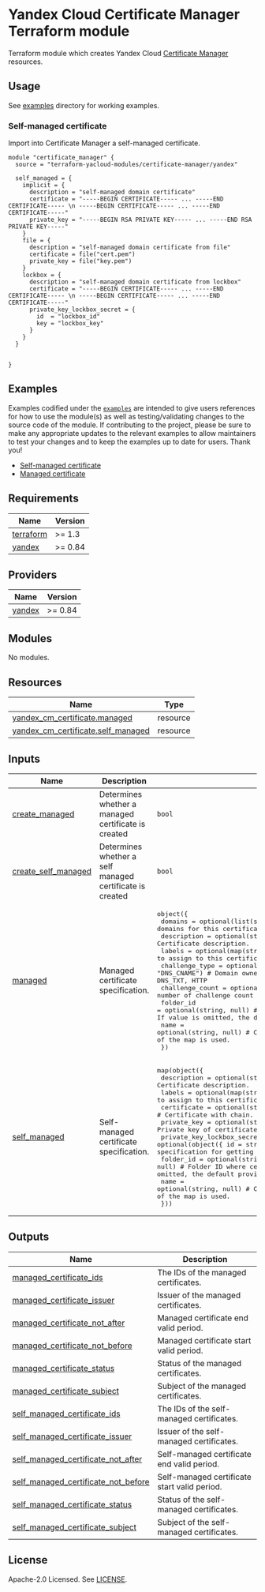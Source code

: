 # Yandex Cloud Certificate Manager Terraform module

Terraform module which creates Yandex Cloud [Certificate Manager](https://yandex.cloud/en/docs/certificate-manager/) resources.

## Usage

See [examples](https://github.com/terraform-yacloud-modules/terraform-yandex-certificate-manager/tree/main/examples) directory for working examples.

### Self-managed certificate

Import into Certificate Manager a self-managed certificate.

```hcl
module "certificate_manager" {
  source = "terraform-yacloud-modules/certificate-manager/yandex"

  self_managed = {
    implicit = {
      description = "self-managed domain certificate"
      certificate = "-----BEGIN CERTIFICATE----- ... -----END CERTIFICATE----- \n -----BEGIN CERTIFICATE----- ... -----END CERTIFICATE-----"
      private_key = "-----BEGIN RSA PRIVATE KEY----- ... -----END RSA PRIVATE KEY-----"
    }
    file = {
      description = "self-managed domain certificate from file"
      certificate = file("cert.pem")
      private_key = file("key.pem")
    }
    lockbox = {
      description = "self-managed domain certificate from lockbox"
      certificate = "-----BEGIN CERTIFICATE----- ... -----END CERTIFICATE----- \n -----BEGIN CERTIFICATE----- ... -----END CERTIFICATE-----"
      private_key_lockbox_secret = {
        id  = "lockbox_id"
        key = "lockbox_key"
      }
    }
  }
  
  
}
```

## Examples

Examples codified under
the [`examples`](https://github.com/terraform-yacloud-modules/terraform-yandex-module-template/tree/main/examples) are intended
to give users references for how to use the module(s) as well as testing/validating changes to the source code of the
module. If contributing to the project, please be sure to make any appropriate updates to the relevant examples to allow
maintainers to test your changes and to keep the examples up to date for users. Thank you!

- [Self-managed certificate](https://github.com/terraform-yacloud-modules/terraform-yandex-certificate-manager/tree/main/examples/self-managed)
- [Managed certificate](https://github.com/terraform-yacloud-modules/terraform-yandex-certificate-manager/tree/main/examples/managed)

<!-- BEGINNING OF PRE-COMMIT-TERRAFORM DOCS HOOK -->
## Requirements

| Name | Version |
|------|---------|
| <a name="requirement_terraform"></a> [terraform](#requirement\_terraform) | >= 1.3 |
| <a name="requirement_yandex"></a> [yandex](#requirement\_yandex) | >= 0.84 |

## Providers

| Name | Version |
|------|---------|
| <a name="provider_yandex"></a> [yandex](#provider\_yandex) | >= 0.84 |

## Modules

No modules.

## Resources

| Name | Type |
|------|------|
| [yandex_cm_certificate.managed](https://registry.terraform.io/providers/yandex-cloud/yandex/latest/docs/resources/cm_certificate) | resource |
| [yandex_cm_certificate.self_managed](https://registry.terraform.io/providers/yandex-cloud/yandex/latest/docs/resources/cm_certificate) | resource |

## Inputs

| Name | Description | Type | Default | Required |
|------|-------------|------|---------|:--------:|
| <a name="input_create_managed"></a> [create\_managed](#input\_create\_managed) | Determines whether a managed certificate is created | `bool` | `false` | no |
| <a name="input_create_self_managed"></a> [create\_self\_managed](#input\_create\_self\_managed) | Determines whether a self managed certificate is created | `bool` | `true` | no |
| <a name="input_managed"></a> [managed](#input\_managed) | Managed certificate specification. | <pre>object({<br>    domains         = optional(list(string), [])    # List of domains for this certificate<br>    description     = optional(string, "")          # Certificate description.<br>    labels          = optional(map(string), {})     # Labels to assign to this certificate.<br>    challenge_type  = optional(string, "DNS_CNAME") # Domain owner-check method. Possible values: DNS_CNAME, DNS_TXT, HTTP<br>    challenge_count = optional(number, 1)           # Expected number of challenge count needed to validate certificate.<br>    folder_id       = optional(string, null)        # Folder ID where certificate will be created. If value is omitted, the default provider folder is used.<br>    name            = optional(string, null)        # Certificate name. If value is omitted, the key of the map is used.<br>  })</pre> | `{}` | no |
| <a name="input_self_managed"></a> [self\_managed](#input\_self\_managed) | Self-managed certificate specification. | <pre>map(object({<br>    description                = optional(string, "")                                  # Certificate description.<br>    labels                     = optional(map(string), {})                             # Labels to assign to this certificate.<br>    certificate                = optional(string, null)                                # Certificate with chain.<br>    private_key                = optional(string, null)                                # Private key of certificate.<br>    private_key_lockbox_secret = optional(object({ id = string, key = string }), null) # Lockbox secret specification for getting private key.<br>    folder_id                  = optional(string, null)                                # Folder ID where certificate will be created. If value is omitted, the default provider folder is used.<br>    name                       = optional(string, null)                                # Certificate name. If value is omitted, the key of the map is used.<br>  }))</pre> | `{}` | no |

## Outputs

| Name | Description |
|------|-------------|
| <a name="output_managed_certificate_ids"></a> [managed\_certificate\_ids](#output\_managed\_certificate\_ids) | The IDs of the managed certificates. |
| <a name="output_managed_certificate_issuer"></a> [managed\_certificate\_issuer](#output\_managed\_certificate\_issuer) | Issuer of the managed certificates. |
| <a name="output_managed_certificate_not_after"></a> [managed\_certificate\_not\_after](#output\_managed\_certificate\_not\_after) | Managed certificate end valid period. |
| <a name="output_managed_certificate_not_before"></a> [managed\_certificate\_not\_before](#output\_managed\_certificate\_not\_before) | Managed certificate start valid period. |
| <a name="output_managed_certificate_status"></a> [managed\_certificate\_status](#output\_managed\_certificate\_status) | Status of the managed certificates. |
| <a name="output_managed_certificate_subject"></a> [managed\_certificate\_subject](#output\_managed\_certificate\_subject) | Subject of the managed certificates. |
| <a name="output_self_managed_certificate_ids"></a> [self\_managed\_certificate\_ids](#output\_self\_managed\_certificate\_ids) | The IDs of the self-managed certificates. |
| <a name="output_self_managed_certificate_issuer"></a> [self\_managed\_certificate\_issuer](#output\_self\_managed\_certificate\_issuer) | Issuer of the self-managed certificates. |
| <a name="output_self_managed_certificate_not_after"></a> [self\_managed\_certificate\_not\_after](#output\_self\_managed\_certificate\_not\_after) | Self-managed certificate end valid period. |
| <a name="output_self_managed_certificate_not_before"></a> [self\_managed\_certificate\_not\_before](#output\_self\_managed\_certificate\_not\_before) | Self-managed certificate start valid period. |
| <a name="output_self_managed_certificate_status"></a> [self\_managed\_certificate\_status](#output\_self\_managed\_certificate\_status) | Status of the self-managed certificates. |
| <a name="output_self_managed_certificate_subject"></a> [self\_managed\_certificate\_subject](#output\_self\_managed\_certificate\_subject) | Subject of the self-managed certificates. |
<!-- END OF PRE-COMMIT-TERRAFORM DOCS HOOK -->

## License

Apache-2.0 Licensed.
See [LICENSE](https://github.com/terraform-yacloud-modules/terraform-yandex-module-template/blob/main/LICENSE).

